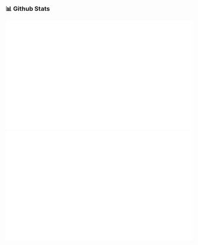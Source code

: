 

<!--
**seraphjiang/seraphjiang** is a ✨ _special_ ✨ repository because its `README.md` (this file) appears on your GitHub profile.

Here are some ideas to get you started:

- 🔭 I’m currently working on ...
- 🌱 I’m currently learning ...
- 👯 I’m looking to collaborate on ...
- 🤔 I’m looking for help with ...
- 💬 Ask me about ...
- 📫 How to reach me: ...
- 😄 Pronouns: ...
- ⚡ Fun fact: ...
-->

### 📊 Github Stats
<a href='https://github.com/seraphjiang/github-stats'>

![](https://raw.githubusercontent.com/seraphjiang/github-stats/master/generated/overview.svg#gh-dark-mode-only)
![](https://raw.githubusercontent.com/seraphjiang/github-stats/master/generated/languages.svg#gh-dark-mode-only)
